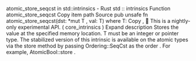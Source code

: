 atomic_store_seqcst in std::intrinsics - Rust
std
::
intrinsics
Function
atomic_store_seqcst
Copy item path
Source
pub unsafe fn atomic_store_seqcst<T>(dst:
*mut T
, val: T)
where
    T:
Copy
,
🔬
This is a nightly-only experimental API. (
core_intrinsics
)
Expand description
Stores the value at the specified memory location.
T
must be an integer or pointer type.
The stabilized version of this intrinsic is available on the
atomic
types via the
store
method by passing
Ordering::SeqCst
as the
order
. For example,
AtomicBool::store
.